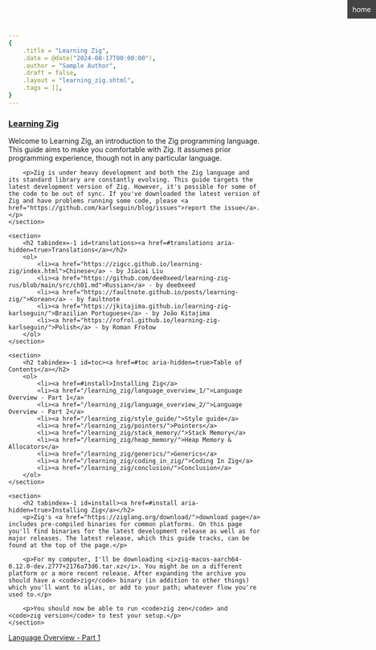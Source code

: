```yaml
---
{
    .title = "Learning Zig",
    .date = @date("2024-08-17T00:00:00"),
    .author = "Sample Author",
    .draft = false,
    .layout = "learning_zig.shtml",
    .tags = [],
}  
--- 
```

<a href=/ style="background:#444;color:#fff;padding:10px;text-decoration:none;display: inline-block;position: absolute;top: 0;right: 0">home</a>
<article>
	<section style="border:0">
		<h1 id=learning_zig tabindex=-1><a href=#learning_zig aria-hidden-true>Learning Zig</a></h1>
		<p>Welcome to Learning Zig, an introduction to the Zig programming language. This guide aims to make you comfortable with Zig. It assumes prior programming experience, though not in any particular language.</p>

		<p>Zig is under heavy development and both the Zig language and its standard library are constantly evolving. This guide targets the latest development version of Zig. However, it's possible for some of the code to be out of sync. If you've downloaded the latest version of Zig and have problems running some code, please <a href="https://github.com/karlseguin/blog/issues">report the issue</a>.</p>
	</section>

	<section>
		<h2 tabindex=-1 id=translations><a href=#translations aria-hidden=true>Translations</a></h2>
		<ol>
			<li><a href="https://zigcc.github.io/learning-zig/index.html">Chinese</a> - by Jiacai Liu
			<li><a href="https://github.com/dee0xeed/learning-zig-rus/blob/main/src/ch01.md">Russian</a> - by dee0xeed
			<li><a href="https://faultnote.github.io/posts/learning-zig/">Korean</a> - by faultnote
			<li><a href="https://jkitajima.github.io/learning-zig-karlseguin/">Brazilian Portuguese</a> - by João Kitajima
			<li><a href="https://rofrol.github.io/learning-zig-karlseguin/">Polish</a> - by Roman Frołow
		</ol>
	</section>

	<section>
		<h2 tabindex=-1 id=toc><a href=#toc aria-hidden=true>Table of Contents</a></h2>
		<ol>
			<li><a href=#install>Installing Zig</a>
			<li><a href="/learning_zig/language_overview_1/">Language Overview - Part 1</a>
			<li><a href="/learning_zig/language_overview_2/">Language Overview - Part 2</a>
			<li><a href="/learning_zig/style_guide/">Style guide</a>
			<li><a href="/learning_zig/pointers/">Pointers</a>
			<li><a href="/learning_zig/stack_memory/">Stack Memory</a>
			<li><a href="/learning_zig/heap_memory/">Heap Memory & Allocators</a>
			<li><a href="/learning_zig/generics/">Generics</a>
			<li><a href="/learning_zig/coding_in_zig/">Coding In Zig</a>
			<li><a href="/learning_zig/conclusion/">Conclusion</a>
		</ol>
	</section>

	<section>
		<h2 tabindex=-1 id=install><a href=#install aria-hidden=true>Installing Zig</a></h2>
		<p>Zig's <a href="https://ziglang.org/download/">download page</a> includes pre-compiled binaries for common platforms. On this page you'll find binaries for the latest development release as well as for major releases. The latest release, which this guide tracks, can be found at the top of the page.</p>

		<p>For my computer, I'll be downloading <i>zig-macos-aarch64-0.12.0-dev.2777+2176a73d6.tar.xz</i>. You might be on a different platform or a more recent release. After expanding the archive you should have a <code>zig</code> binary (in addition to other things) which you'll want to alias, or add to your path; whatever flow you're used to.</p>

		<p>You should now be able to run <code>zig zen</code> and <code>zig version</code> to test your setup.</p>
	</section>
</article>

<div class=pager>
	<span></span>
	<a class=next href=/learning_zig/language_overview_1/>Language Overview - Part 1</a>
</div>